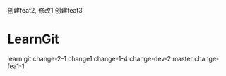 创建feat2, 修改1
创建feat3



# LearnGit
learn git
change-2-1
change1
change-1-4
change-dev-2
master
change-fea1-1
